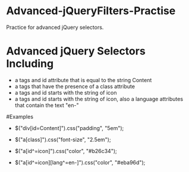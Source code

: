 # Advanced-jQueryFilters-Practise
Practice for advanced jQuery selectors.

# Advanced jQuery Selectors Including

- a tags and id attribute that is equal to the string Content
- a tags that have the presence of a class attribute
- a tags and id starts with the string of icon
- a tags and id starts with the string of icon, also a language attributes that contain the text "en-"


#Examples

- $("div[id=Content]").css("padding", "5em"); 

- $("a[class]").css("font-size", "2.5em");

- $("a[id^=icon]").css("color", "#b26c34"); 

- $("a[id^=icon][lang^=en-]").css("color", "#eba96d"); 
